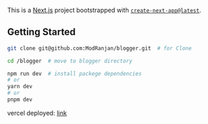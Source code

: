 This is a [Next.js](https://nextjs.org/) project bootstrapped with [`create-next-app@latest`](https://github.com/vercel/next.js/tree/canary/packages/create-next-app).

## Getting Started

```bash
git clone git@github.com:ModRanjan/blogger.git  # for Clone

cd /blogger  # move to blogger directory

npm run dev  # install packege dependencies
# or
yarn dev
# or
pnpm dev
```

vercel deployed: [link]('https://blogger-olive.vercel.app/)
